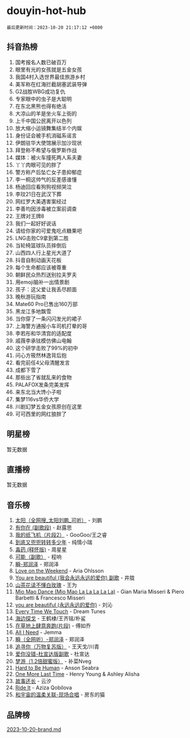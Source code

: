 # douyin-hot-hub

`最后更新时间：2023-10-20 21:17:12 +0800`

## 抖音热榜

1. 国考报名人数已破百万
1. 眼里有光的女孩就是五金女孩
1. 我国4村入选世界最佳旅游乡村
1. 美军称在红海拦截胡塞武装导弹
1. G2战胜WBG成功复仇
1. 专家眼中的虫子是大聪明
1. 在东北黑熊也得有绝活
1. 大凉山的羊是坐火车上街的
1. 上千中国公民离开以色列
1. 放大缩小运镜舞集结半个内娱
1. 身份证会被手机消磁系谣言
1. 伊朗驻华大使馆展示加沙现状
1. 拜登称不希望与俄罗斯作战
1. 媒体：被火车撞死两人系夫妻
1. 丫丫肉眼可见的胖了
1. 警方称产后坠亡女子患抑郁症
1. 李一桐这帅气的反差感谁懂
1. 杨迪回应看狗狗视频哭泣
1. 李玟21日在武汉下葬
1. 网红罗大美遇害案经过
1. 李善均因涉毒被立案前调查
1. 王牌对王牌8
1. 我们一起好好说话
1. 请给你家的可爱鬼吃点糖果吧
1. LNG击败C9拿到第二胜
1. 当轮椅篮球队员摔倒后
1. 山西四人行上星光大道了
1. 抖音自制动画天花板
1. 每个生命都应该被尊重
1. 朝鲜民众热烈送别拉夫罗夫
1. 用emoji脑补一出情景剧
1. 孩子：这父爱让我丢尽颜面
1. 晚秋游玩指南
1. Mate60 Pro已售出160万部
1. 黑龙江多地飘雪
1. 当你穿了一条闪闪发光的裙子
1. 上海警方通报小车司机打晕的哥
1. 李若彤和华清宫的适配度
1. 戚薇李承铉模仿佛山电翰
1. 这个研学击败了99%的初中
1. 问心方筱然林逸背后抱
1. 看完前任4父母清醒发言
1. 成都下雪了
1. 那些出了省就乱来的食物
1. PALAFOX发条完美发挥
1. 来东北当大馋小子啦
1. 集梦116vs华侨大学
1. 川剧幻梦五金女孩原创在这里
1. 可可西里的网红狼胖了

## 明星榜

暂无数据

## 直播榜

暂无数据

## 音乐榜

1. [太阳（全网搜_太阳刘鹏_可听）](https://sf6-cdn-tos.douyinstatic.com/obj/tos-cn-ve-2774/ogWbyIQnlBFImVbeDocRdCIYtBHlbJXgfZMvgz) - 刘鹏
1. [有你在 (副歌段)](https://sf6-cdn-tos.douyinstatic.com/obj/tos-cn-ve-2774/o8zImmNsI8B0yfAW5FKAB1oBhkMAlIrwsZEi1V) - 赵露思
1. [我的纸飞机（片段2）](https://sf6-cdn-tos.douyinstatic.com/obj/tos-cn-ve-2774/oM2ZrKcg2CD5AeRB2gkeXOFB1IxAGJdZPazYHf) - GooGoo/王之睿
1. [到底又兜兜转转多少年](https://sf6-cdn-tos.douyinstatic.com/obj/tos-cn-ve-2774/os1AQ0obZlDYZQByBsnEHx8h9OoIgCJgXeOfwt) - 纯情小瑞
1. [毒药 (释怀版)](https://sf6-cdn-tos.douyinstatic.com/obj/tos-cn-ve-2774/oYILMEAzspdZBIzy4frJNB8ZHPHWAhiwowd4Ad) - 周星星
1. [可能（副歌）](https://sf3-cdn-tos.douyinstatic.com/obj/tos-cn-ve-2774/cde1731888894259b333569393c2fb51) - 程响
1. [瞬-郑润泽](https://sf6-cdn-tos.douyinstatic.com/obj/tos-cn-ve-2774/oYXHIohzvbNAzBhHgyksWpRM4bfkDsBdBDAynw) - 郑润泽
1. [Love on the Weekend](https://sf6-cdn-tos.douyinstatic.com/obj/tos-cn-ve-2774/o4tVQen5ZtBZEMlD1CDIepBC2OigkU1KQkb1vd) - Aria Ohlsson
1. [You are beautiful (我会永远永远的爱你) 副歌](https://sf3-cdn-tos.douyinstatic.com/obj/tos-cn-ve-2774/o4NlnjbBAIAhg5wOCWzJoyMzkIqGxYsR7f3W4Q) - 井胧
1. [山茶花读不懂白玫瑰](https://sf6-cdn-tos.douyinstatic.com/obj/tos-cn-ve-2774/osfn8B7DktrRHEPJgPCfDbw7QDQEkwC16BxZg9) - 王为
1. [Mio Mao Dance (Mio Mao La La La La La)](https://sf6-cdn-tos.douyinstatic.com/obj/tos-cn-ve-2774/owhJZ1sWIABNvU3gOxlwztm0oAfMK58zHXT8GM) - Gian Maria Misseri & Piero Barbetti & Francesco Misseri
1. [you are beautiful (永远永远的爱你)](https://sf3-cdn-tos.douyinstatic.com/obj/tos-cn-ve-2774/7f5e088a940e42b487e76fd10d0ffcfd) - 刘沁
1. [Every Time We Touch](https://sf6-cdn-tos.douyinstatic.com/obj/tos-cn-ve-2774/ogN6lUKQeBBfEVhIOMikG1CcJjugxk1tztZyhP) - Dream Tunes
1. [海边探戈](https://sf3-cdn-tos.douyinstatic.com/obj/tos-cn-ve-2774/os9gE0VQCGqt6VQkZDyBBYvfSDY0QFe3vVmubn) - 王鹤棣/王齐铭/朴鲨
1. [在草地上肆意奔跑(片段)](https://sf3-cdn-tos.douyinstatic.com/obj/tos-cn-ve-2774/8831d494742f45dabdfa8adb8b817259) - 傅如乔
1. [All I Need](https://sf3-cdn-tos.douyinstatic.com/obj/tos-cn-ve-2774/e8b55ca1d1fa4f90a60c22b8ece170ac) - Jemma
1. [瞬（全网听）-郑润泽](https://sf3-cdn-tos.douyinstatic.com/obj/tos-cn-ve-2774/o4Vb9eJZClCZTnRQYy0BRSeHGrDtrkrQgIBvQt) - 郑润泽
1. [追寻你（万物复苏版）](https://sf3-cdn-tos.douyinstatic.com/obj/tos-cn-ve-2774/oYeAZJsbjIDit9APmBg8u6uDUQnHmoCf3gbo74) - 王天戈/川青
1. [爱你没错-杜宣达版副歌](https://sf3-cdn-tos.douyinstatic.com/obj/tos-cn-ve-2774/oUm8ctBZQfZQ4jUNWbseSYV0lZDsWn6LCODgCB) - 杜宣达
1. [梦游（1.2倍甜蜜版）](https://sf3-cdn-tos.douyinstatic.com/obj/tos-cn-ve-2774/o4gyAUm8hwufoEABmwVIiQtHsFuGzAEEWtNMzo) - 补菜Nveg
1. [Hard to Be Human](https://sf6-cdn-tos.douyinstatic.com/obj/tos-cn-ve-2774/oQItaej4rB1rBfnJUbKPlQOgDWvSUWRy814CZl) - Anson Seabra
1. [One More Last Time](https://sf3-cdn-tos.douyinstatic.com/obj/tos-cn-ve-2774/oAzTlo0LUAdCAIhjktsKWcLAEUKmZwGcOoB1fy) - Henry Young & Ashley Alisha
1. [故事还长](https://sf6-cdn-tos.douyinstatic.com/obj/tos-cn-ve-2774/30a26758c8594f0ab81ac675c33ee2c5) - 云汐
1. [Ride It](https://sf3-cdn-tos.douyinstatic.com/obj/tos-cn-ve-2774/oMZDIYec6eQynQyWBQnCM11DZzkgnBPtBpD4bi) - Aziza Qobilova
1. [和宇宙的温柔关联-现场合唱](https://sf6-cdn-tos.douyinstatic.com/obj/tos-cn-ve-2774/o0hONGDYQBgk0e5bqDeQOonVmncA6tC2nBwZLT) - 房东的猫

## 品牌榜

[2023-10-20-brand.md](2023-10-20-brand.md)
